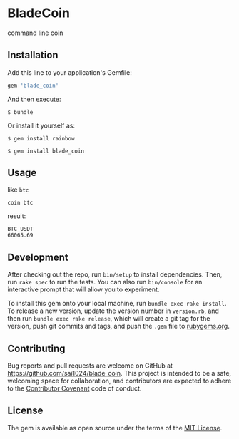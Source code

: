 # BladeCoin

command line coin 

## Installation

Add this line to your application's Gemfile:

```ruby
gem 'blade_coin'
```

And then execute:

    $ bundle

Or install it yourself as:
    
    $ gem install rainbow
    
    $ gem install blade_coin

## Usage

like `btc`

```
coin btc 
```

result:
```
BTC_USDT
66065.69
```

## Development

After checking out the repo, run `bin/setup` to install dependencies. Then, run `rake spec` to run the tests. You can also run `bin/console` for an interactive prompt that will allow you to experiment.

To install this gem onto your local machine, run `bundle exec rake install`. To release a new version, update the version number in `version.rb`, and then run `bundle exec rake release`, which will create a git tag for the version, push git commits and tags, and push the `.gem` file to [rubygems.org](https://rubygems.org).

## Contributing

Bug reports and pull requests are welcome on GitHub at https://github.com/sai1024/blade_coin. This project is intended to be a safe, welcoming space for collaboration, and contributors are expected to adhere to the [Contributor Covenant](http://contributor-covenant.org) code of conduct.

## License

The gem is available as open source under the terms of the [MIT License](https://opensource.org/licenses/MIT).
